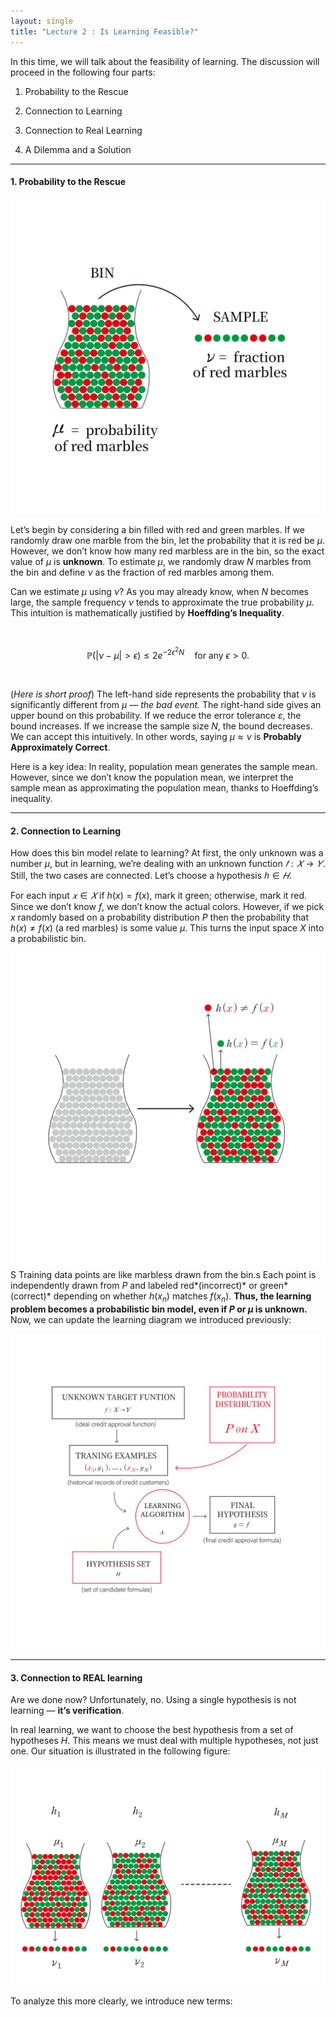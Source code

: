 ```yaml
---
layout: single
title: "Lecture 2 : Is Learning Feasible?"
---
```


In this time, we will talk about the feasibility of learning. The discussion will proceed in the following four parts: 

1. Probability to the Rescue

2. Connection to Learning

3. Connection to Real Learning

4. A Dilemma and a Solution

---

#### 1. Probability to the Rescue 

![solution](/assets/images/2_1.svg)

Let’s begin by considering a bin filled with red and green marbles. If we randomly draw one marble from the bin, let the probability that it is red be $μ$.
However, we don’t know how many red marbless are in the bin, so the exact value of $μ$ is **unknown**. To estimate $μ$, we randomly draw $N$ marbles from the bin and define $ν$ as the fraction of red marbles among them.


Can we estimate $μ$ using $ν$? As you may already know, when $N$ becomes large, the sample frequency $ν$ tends to approximate the true probability $μ$.
This intuition is mathematically justified by **Hoeffding’s Inequality**. 

<br>

$$
\mathbb{P}(|\nu - \mu| > \epsilon) \leq 2e^{-2\epsilon^2 N} \quad \text{for any } \epsilon > 0.
$$

<br>

(*Here is short proof*) The left-hand side represents the probability that $ν$ is significantly different from $μ$ — *the bad event.* The right-hand side gives an upper bound on this probability. If we reduce the error tolerance $ε$, the bound increases. If we increase the sample size $N$, the bound decreases. We can accept this intuitively. In other words, saying $μ ≈ ν$ is **Probably Approximately Correct**.


Here is a key idea: In reality, population mean generates the sample mean. However, since we don’t know the population mean, we interpret the sample mean as approximating the population mean, thanks to Hoeffding’s inequality.


---

#### 2. Connection to Learning

How does this bin model relate to learning? At first, the only unknown was a number $μ$, but in learning, we’re dealing with an unknown function $𝑓 : 𝑋 → 𝑌$. Still, the two cases are connected. Let’s choose a hypothesis $ℎ ∈𝐻$. 

For each input $𝑥 ∈ 𝑋$ if $h(x)=f(x)$, mark it green; otherwise, mark it red. Since we don’t know $f$, we don’t know the actual colors. However, if we pick $x$ randomly based on a probability distribution $P$ then the probability that $h(x) \ne f(x)$ (a red marbles) is some value $μ$. This turns the input space $X$ into a probabilistic bin. 

![solution](/assets/images/2_2.svg)
S
Training data points are like marbless drawn from the bin.s
Each point is independently drawn from $P$ and labeled red*(incorrect)* or green*(correct)* depending on whether $h(x_n)$ matches $f(x_n)$. **Thus, the learning problem becomes a probabilistic bin model, even if $P$ or $μ$ is unknown.** Now, we can update the learning diagram we introduced previously:

![solution](/assets/images/2_3.svg) 

---

#### 3. Connection to REAL learning

Are we done now? Unfortunately, no. Using a single hypothesis is not learning — **it’s verification**.

In real learning, we want to choose the best hypothesis from a set of hypotheses $H$. This means we must deal with multiple hypotheses, not just one. Our situation is illustrated in the following figure: 

![solution](/assets/images/2_4.svg) 
  
To analyze this more clearly, we introduce new terms: 
